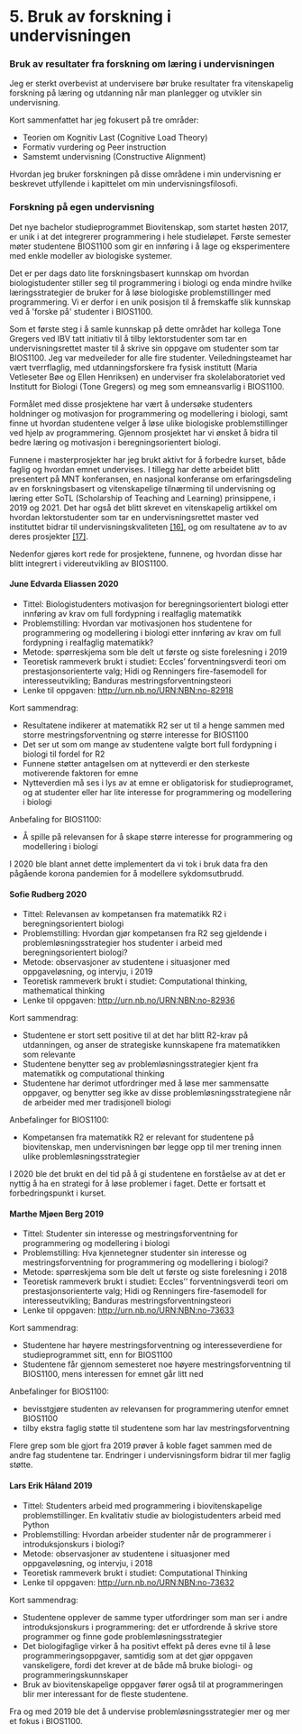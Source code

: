 <!-- !split -->
<!-- jupyter-book 05_mappe.md -->
# 5. Bruk av forskning i undervisningen

### Bruk av resultater fra forskning om læring i undervisningen

Jeg er sterkt overbevist at undervisere bør bruke resultater fra vitenskapelig
forskning på læring og utdanning når man planlegger og utvikler sin undervisning.

Kort sammenfattet har jeg fokusert på tre områder:

* Teorien om Kognitiv Last (Cognitive Load Theory)
* Formativ vurdering og Peer instruction
* Samstemt undervisning (Constructive Alignment)

Hvordan jeg bruker forskningen på disse områdene i min undervisning er
beskrevet utfyllende i kapittelet om min undervisningsfilosofi.

### Forskning på egen undervisning

Det nye bachelor studieprogrammet Biovitenskap,
som startet høsten 2017, er unik i at det integrerer programmering i hele studieløpet.
Første semester møter studentene BIOS1100 som gir en innføring
i å lage og eksperimentere med enkle modeller av biologiske systemer.

Det er per dags dato lite forskningsbasert kunnskap om
hvordan biologistudenter stiller seg til programmering i biologi
og enda mindre hvilke læringsstrategier de bruker
for å løse biologiske problemstillinger med programmering.
Vi er derfor i en unik posisjon til å fremskaffe slik kunnskap
ved å 'forske på' studenter i BIOS1100.

Som et første steg i å samle kunnskap på dette området har
kollega Tone Gregers ved IBV tatt initiativ til
å tilby lektorstudenter som tar en undervisningsrettet master
til å skrive sin oppgave om studenter som tar BIOS1100.
Jeg var medveileder for alle fire studenter.
Veiledningsteamet har vært tverrflaglig,
med utdanningsforskere fra fysisk institutt
(Maria Vetleseter Bøe og Ellen Henriksen)
en underviser fra skolelaboratoriet ved Institutt for Biologi (Tone Gregers)
og meg som emneansvarlig i BIOS1100.

Formålet med disse prosjektene har vært
å undersøke studenters holdninger og motivasjon for programmering og modellering i biologi,
samt finne ut hvordan studentene velger å løse ulike biologiske problemstillinger ved hjelp av programmering.
Gjennom prosjektet har vi ønsket å bidra til bedre læring og motivasjon i beregningsorientert biologi.

Funnene i masterprosjekter har jeg brukt aktivt for å forbedre kurset,
både faglig og hvordan emnet undervises.
I tillegg har dette arbeidet blitt presentert på MNT konferansen,
en nasjonal konferanse om erfaringsdeling av en
forskningsbasert og vitenskapelige tilnærming til undervisning og læring
etter SoTL (Scholarship of Teaching and Learning) prinsippene,
i 2019 og 2021.
Det har også det blitt skrevet en vitenskapelig artikkel om
hvordan lektorstudenter som tar en undervisningsrettet master ved instituttet
bidrar til undervisningskvaliteten <a href="08_mappe.html#gregers2019Lektorstudenter">[16]</a>,
og om resultatene av to av deres prosjekter <a href="08_mappe.html#eliassen2021Motivasjon">[17]</a>.

Nedenfor gjøres kort rede for prosjektene, funnene, og hvordan
disse har blitt integrert i videreutvikling av BIOS1100.

#### June Edvarda Eliassen 2020

* Tittel: Biologistudenters motivasjon for beregningsorientert biologi etter innføring av krav om full fordypning i realfaglig matematikk
* Problemstilling: Hvordan var motivasjonen hos studentene for programmering og modellering i biologi etter innføring av krav om full fordypning i realfaglig matematikk?
* Metode: spørreskjema som ble delt ut første og siste forelesning i 2019
* Teoretisk rammeverk brukt i studiet: Eccles’ forventningsverdi teori om prestasjonsorienterte valg;
  Hidi og Renningers fire-fasemodell for interesseutvikling;
  Banduras mestringsforventningsteori
* Lenke til oppgaven: <http://urn.nb.no/URN:NBN:no-82918>

Kort sammendrag:

* Resultatene indikerer at matematikk R2 ser ut til a henge sammen med
  storre mestringsforventning og større interesse for BIOS1100
* Det ser ut som om mange av studentene
  valgte bort full fordypning i biologi til fordel for R2
* Funnene støtter antagelsen om at nytteverdi er den sterkeste motiverende
  faktoren for emne
* Nytteverdien må ses i lys av at emne er obligatorisk for studieprogramet,
  og at studenter eller har lite interesse for
  programmering og modellering i biologi

Anbefaling for BIOS1100:

* Å spille på relevansen for å skape større interesse for programmering og modellering i biologi

I 2020 ble blant annet dette implementert da vi tok i bruk data
fra den pågående korona pandemien for å modellere sykdomsutbrudd.

#### Sofie Rudberg 2020

* Tittel: Relevansen av kompetansen fra matematikk R2 i beregningsorientert biologi
* Problemstilling: Hvordan gjør kompetansen fra R2 seg gjeldende i
  problemløsningsstrategier hos studenter i arbeid med beregningsorientert biologi?
* Metode: observasjoner av studentene i situasjoner med oppgaveløsning,
  og intervju, i 2019
* Teoretisk rammeverk brukt i studiet: Computational thinking, mathematical thinking
* Lenke til oppgaven: <http://urn.nb.no/URN:NBN:no-82936>

Kort sammendrag:

* Studentene er stort sett positive til at det har blitt R2-krav på utdanningen,
  og anser de strategiske kunnskapene fra matematikken som relevante
* Studentene benytter seg av problemløsningsstrategier kjent fra matematikk
  og computational thinking
* Studentene har derimot utfordringer med å løse mer sammensatte oppgaver,
  og benytter seg ikke av disse problemløsningsstrategiene
  når de arbeider med mer tradisjonell biologi

Anbefalinger for BIOS1100:

* Kompetansen fra matematikk R2 er relevant for studentene på biovitenskap,
  men undervisningen bør legge opp til mer trening innen ulike problemløsningsstrategier

I 2020 ble det brukt en del tid på å gi studentene en forståelse av
at det er nyttig å ha en strategi for å løse problemer i faget.
Dette er fortsatt et forbedringspunkt i kurset.

#### Marthe Mjøen Berg 2019

* Tittel: Studenter sin interesse og mestringsforventning for programmering og modellering i biologi
* Problemstilling: Hva kjennetegner studenter sin interesse og mestringsforventning for programmering og modellering i biologi?
* Metode: spørreskjema som ble delt ut første og siste forelesning i 2018
* Teoretisk rammeverk brukt i studiet: Eccles’’ forventningsverdi teori om prestasjonsorienterte valg;
  Hidi og Renningers fire-fasemodell for interesseutvikling;
  Banduras mestringsforventningsteori
* Lenke til oppgaven: <http://urn.nb.no/URN:NBN:no-73633>

Kort sammendrag:

* Studentene har høyere mestringsforventning og interesseverdiene for studieprogrammet sitt, enn for BIOS1100
* Studentene får gjennom semesteret noe høyere mestringsforventning til BIOS1100, mens interessen for emnet går litt ned

Anbefalinger for BIOS1100:

* bevisstgjøre studenten av relevansen for programmering utenfor emnet BIOS1100
* tilby ekstra faglig støtte til studentene som har lav mestringsforventning

Flere grep som ble gjort fra 2019 prøver å koble faget sammen
med de andre fag studentene tar.
Endringer i undervisningsform bidrar til mer faglig støtte.

#### Lars Erik Håland 2019

* Tittel: Studenters arbeid med programmering i biovitenskapelige problemstillinger. En kvalitativ studie av biologistudenters arbeid med Python
* Problemstilling: Hvordan arbeider studenter når de programmerer i introduksjonskurs i biologi?
* Metode: observasjoner av studentene i situasjoner med oppgaveløsning,
  og intervju, i 2018
* Teoretisk rammeverk brukt i studiet: Computational Thinking
* Lenke til oppgaven: <http://urn.nb.no/URN:NBN:no-73632>

Kort sammendrag:

* Studentene opplever de samme typer utfordringer som man ser
  i andre introduksjonskurs i programmering: det er utfordrende
  å skrive store programmer og finne gode problemløsningsstrategier
* Det biologifaglige virker å ha positivt effekt på deres evne til
  å løse programmeringsoppgaver, samtidig som at det gjør oppgaven vanskeligere,
  fordi det krever at de både må bruke biologi- og programmeringskunnskaper
* Bruk av biovitenskapelige oppgaver fører også til at
  programmeringen blir mer interessant for de fleste studentene.

Fra og med 2019 ble det å undervise problemløsningsstrategier mer og mer et fokus i BIOS1100.

